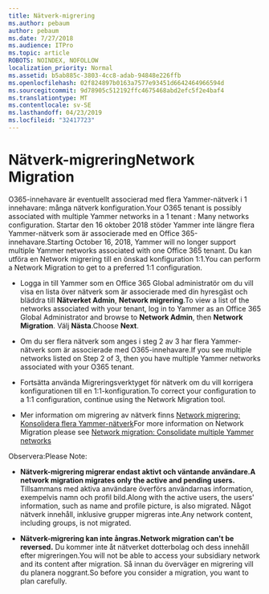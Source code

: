 ```yaml
---
title: Nätverk-migrering
ms.author: pebaum
author: pebaum
ms.date: 7/27/2018
ms.audience: ITPro
ms.topic: article
ROBOTS: NOINDEX, NOFOLLOW
localization_priority: Normal
ms.assetid: b5ab885c-3803-4cc8-adab-94848e226ffb
ms.openlocfilehash: 02f824897b0163a7577e93451d6642464966594d
ms.sourcegitcommit: 9d78905c512192ffc4675468abd2efc5f2e4baf4
ms.translationtype: MT
ms.contentlocale: sv-SE
ms.lasthandoff: 04/23/2019
ms.locfileid: "32417723"
---
```

# <a name="network-migration"></a><span data-ttu-id="78c72-102">Nätverk-migrering</span><span class="sxs-lookup"><span data-stu-id="78c72-102">Network Migration</span></span>

<span data-ttu-id="78c72-103">O365-innehavare är eventuellt associerad med flera Yammer-nätverk i 1 innehavare: många nätverk konfiguration.</span><span class="sxs-lookup"><span data-stu-id="78c72-103">Your O365 tenant is possibly associated with multiple Yammer networks in a 1 tenant : Many networks configuration.</span></span> <span data-ttu-id="78c72-104">Startar den 16 oktober 2018 stöder Yammer inte längre flera Yammer-nätverk som är associerade med en Office 365-innehavare.</span><span class="sxs-lookup"><span data-stu-id="78c72-104">Starting October 16, 2018, Yammer will no longer support multiple Yammer networks associated with one Office 365 tenant.</span></span> <span data-ttu-id="78c72-105">Du kan utföra en Network migrering till en önskad konfiguration 1:1.</span><span class="sxs-lookup"><span data-stu-id="78c72-105">You can perform a Network Migration to get to a preferred 1:1 configuration.</span></span>
  
- <span data-ttu-id="78c72-106">Logga in till Yammer som en Office 365 Global administratör om du vill visa en lista över nätverk som är associerade med din hyresgäst och bläddra till **Nätverket Admin**, **Network migrering**.</span><span class="sxs-lookup"><span data-stu-id="78c72-106">To view a list of the networks associated with your tenant, log in to Yammer as an Office 365 Global Administrator and browse to **Network Admin**, then **Network Migration**.</span></span> <span data-ttu-id="78c72-107">Välj **Nästa**.</span><span class="sxs-lookup"><span data-stu-id="78c72-107">Choose **Next**.</span></span>
    
- <span data-ttu-id="78c72-108">Om du ser flera nätverk som anges i steg 2 av 3 har flera Yammer-nätverk som är associerade med O365-innehavare.</span><span class="sxs-lookup"><span data-stu-id="78c72-108">If you see multiple networks listed on Step 2 of 3, then you have multiple Yammer networks associated with your O365 tenant.</span></span>
    
- <span data-ttu-id="78c72-109">Fortsätta använda Migreringsverktyget för nätverk om du vill korrigera konfigurationen till en 1:1-konfiguration.</span><span class="sxs-lookup"><span data-stu-id="78c72-109">To correct your configuration to a 1:1 configuration, continue using the Network Migration tool.</span></span>
    
- <span data-ttu-id="78c72-110">Mer information om migrering av nätverk finns [Network migrering: Konsolidera flera Yammer-nätverk](https://support.office.com/article/a22c1b20-9231-4ce2-a916-392b1056d002)</span><span class="sxs-lookup"><span data-stu-id="78c72-110">For more information on Network Migration please see [Network migration: Consolidate multiple Yammer networks](https://support.office.com/article/a22c1b20-9231-4ce2-a916-392b1056d002)</span></span>
    
<span data-ttu-id="78c72-111">Observera:</span><span class="sxs-lookup"><span data-stu-id="78c72-111">Please Note:</span></span>
  
- <span data-ttu-id="78c72-112">**Nätverk-migrering migrerar endast aktivt och väntande användare.**</span><span class="sxs-lookup"><span data-stu-id="78c72-112">**A network migration migrates only the active and pending users.**</span></span> <span data-ttu-id="78c72-113">Tillsammans med aktiva användare överförs användarnas information, exempelvis namn och profil bild.</span><span class="sxs-lookup"><span data-stu-id="78c72-113">Along with the active users, the users' information, such as name and profile picture, is also migrated.</span></span> <span data-ttu-id="78c72-114">Något nätverk innehåll, inklusive grupper migreras inte.</span><span class="sxs-lookup"><span data-stu-id="78c72-114">Any network content, including groups, is not migrated.</span></span> 
    
- <span data-ttu-id="78c72-115">**Nätverk-migrering kan inte ångras.**</span><span class="sxs-lookup"><span data-stu-id="78c72-115">**Network migration can't be reversed.**</span></span> <span data-ttu-id="78c72-116">Du kommer inte åt nätverket dotterbolag och dess innehåll efter migreringen.</span><span class="sxs-lookup"><span data-stu-id="78c72-116">You will not be able to access your subsidiary network and its content after migration.</span></span> <span data-ttu-id="78c72-117">Så innan du överväger en migrering vill du planera noggrant.</span><span class="sxs-lookup"><span data-stu-id="78c72-117">So before you consider a migration, you want to plan carefully.</span></span> 
    

